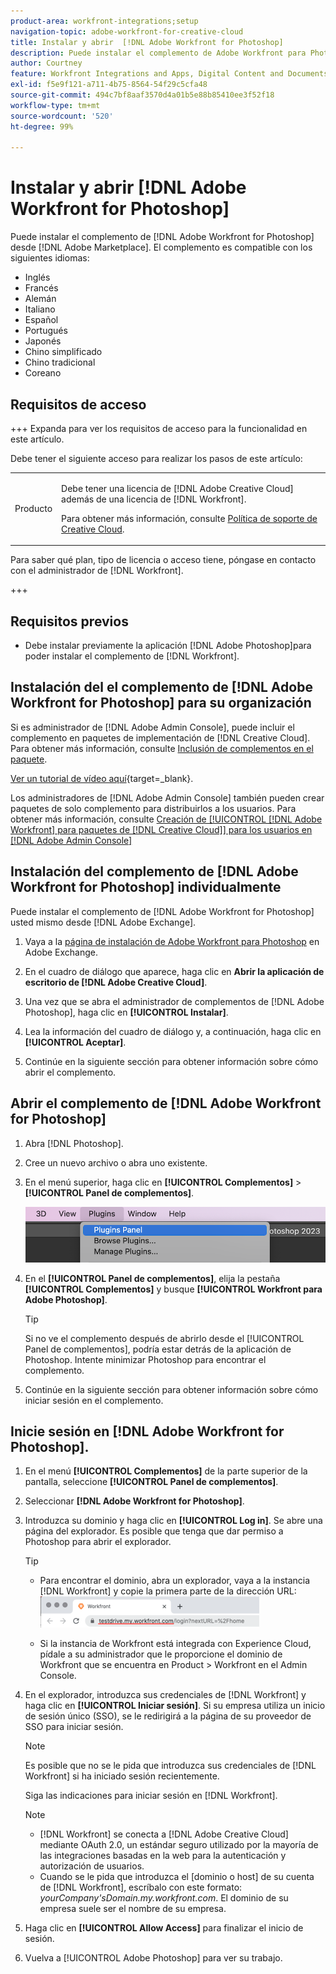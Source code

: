 ```yaml
---
product-area: workfront-integrations;setup
navigation-topic: adobe-workfront-for-creative-cloud
title: Instalar y abrir  [!DNL Adobe Workfront for Photoshop]
description: Puede instalar el complemento de Adobe Workfront para Photoshop desde Adobe Marketplace.
author: Courtney
feature: Workfront Integrations and Apps, Digital Content and Documents
exl-id: f5e9f121-a711-4b75-8564-54f29c5cfa48
source-git-commit: 494c7bf8aaf3570d4a01b5e88b85410ee3f52f18
workflow-type: tm+mt
source-wordcount: '520'
ht-degree: 99%

---
```


# Instalar y abrir [!DNL Adobe Workfront for Photoshop]

Puede instalar el complemento de [!DNL Adobe Workfront for Photoshop] desde [!DNL Adobe Marketplace]. El complemento es compatible con los siguientes idiomas:

* Inglés
* Francés
* Alemán
* Italiano
* Español
* Portugués
* Japonés
* Chino simplificado
* Chino tradicional
* Coreano

## Requisitos de acceso

+++ Expanda para ver los requisitos de acceso para la funcionalidad en este artículo.

Debe tener el siguiente acceso para realizar los pasos de este artículo:

<table style="table-layout:auto"> 
 <col> 
 <col> 
 <tbody> 
  <!--<tr> 
   <td role="rowheader">[!DNL Adobe Workfront] plan*</td> 
   <td> <p>[!UICONTROL Pro] or higher</p> </td> 
  </tr> 
  <tr data-mc-conditions=""> 
   <td role="rowheader">[!DNL Adobe Workfront] license*</td> 
   <td> <p>[!UICONTROL Work] or [!UICONTROL Plan]</p> </td> 
  </tr> -->
  <tr> 
   <td role="rowheader">Producto</td> 
   <td><p>Debe tener una licencia de [!DNL Adobe Creative Cloud] además de una licencia de [!DNL Workfront].</p><p>Para obtener más información, consulte <a href="https://helpx.adobe.com/support/programs/cc-support-policy.html#cce" class="MCXref xref" xrefformat="{para}">Política de soporte de Creative Cloud</a>.</p></td> 
  </tr> 
 </tbody> 
</table>

Para saber qué plan, tipo de licencia o acceso tiene, póngase en contacto con el administrador de [!DNL Workfront].

+++

## Requisitos previos

* Debe instalar previamente la aplicación [!DNL Adobe Photoshop]para poder instalar el complemento de [!DNL Workfront].

## Instalación del el complemento de [!DNL Adobe Workfront for Photoshop] para su organización

Si es administrador de [!DNL Adobe Admin Console], puede incluir el complemento en paquetes de implementación de [!DNL Creative Cloud]. Para obtener más información, consulte [Inclusión de complementos en el paquete](https://helpx.adobe.com/in/enterprise/using/manage-extensions.html).

[Ver un tutorial de vídeo aquí](https://www.youtube.com/watch?v=zzvXNLIBzrc){target=_blank}.

Los administradores de [!DNL Adobe Admin Console] también pueden crear paquetes de solo complemento para distribuirlos a los usuarios. Para obtener más información, consulte [Creación de [!UICONTROL [!DNL Adobe Workfront]  para paquetes de  [!DNL Creative Cloud]]  para los usuarios en  [!DNL Adobe Admin Console]](/help/quicksilver/administration-and-setup/configure-integrations/create-plugin-only-packages.md)

## Instalación del complemento de [!DNL Adobe Workfront for Photoshop] individualmente

Puede instalar el complemento de [!DNL Adobe Workfront for Photoshop] usted mismo desde [!DNL Adobe Exchange].

1. Vaya a la [página de instalación de Adobe Workfront para Photoshop](https://adobe.com/go/cc_plugins_discover_plugin?pluginId=37722a55&amp;workflow=share) en Adobe Exchange.
1. En el cuadro de diálogo que aparece, haga clic en **Abrir la aplicación de escritorio de [!DNL Adobe Creative Cloud]**.
1. Una vez que se abra el administrador de complementos de [!DNL Adobe Photoshop], haga clic en **[!UICONTROL Instalar]**.
1. Lea la información del cuadro de diálogo y, a continuación, haga clic en **[!UICONTROL Aceptar]**.

1. Continúe en la siguiente sección para obtener información sobre cómo abrir el complemento.

## Abrir el complemento de [!DNL Adobe Workfront for Photoshop]

1. Abra [!DNL Photoshop].

1. Cree un nuevo archivo o abra uno existente.

1. En el menú superior, haga clic en **[!UICONTROL Complementos]** > **[!UICONTROL Panel de complementos]**.

   ![Panel de complementos](assets/plugins-panel-ps.png)

1. En el **[!UICONTROL Panel de complementos]**, elija la pestaña **[!UICONTROL Complementos]** y busque **[!UICONTROL Workfront para Adobe Photoshop]**.

   >[!TIP]
   >
   >   Si no ve el complemento después de abrirlo desde el [!UICONTROL Panel de complementos], podría estar detrás de la aplicación de Photoshop. Intente minimizar Photoshop para encontrar el complemento.

1. Continúe en la siguiente sección para obtener información sobre cómo iniciar sesión en el complemento.

## Inicie sesión en [!DNL Adobe Workfront for Photoshop].

1. En el menú **[!UICONTROL Complementos]** de la parte superior de la pantalla, seleccione **[!UICONTROL Panel de complementos]**.
1. Seleccionar **[!DNL Adobe Workfront for Photoshop]**.
1. Introduzca su dominio y haga clic en **[!UICONTROL Log in]**. Se abre una página del explorador. Es posible que tenga que dar permiso a Photoshop para abrir el explorador.

   >[!TIP]
   >
   >* Para encontrar el dominio, abra un explorador, vaya a la instancia [!DNL Workfront] y copie la primera parte de la dirección URL:\
   >![Localizar dominio](assets/domain-350x50.png)
   >
   > * Si la instancia de Workfront está integrada con Experience Cloud, pídale a su administrador que le proporcione el dominio de Workfront que se encuentra en Product > Workfront en el Admin Console.

1. En el explorador, introduzca sus credenciales de [!DNL Workfront] y haga clic en **[!UICONTROL Iniciar sesión]**. Si su empresa utiliza un inicio de sesión único (SSO), se le redirigirá a la página de su proveedor de SSO para iniciar sesión.

   >[!NOTE]
   >
   >Es posible que no se le pida que introduzca sus credenciales de [!DNL Workfront] si ha iniciado sesión recientemente.

   Siga las indicaciones para iniciar sesión en [!DNL Workfront].

   >[!NOTE]
   >
   >* [!DNL Workfront] se conecta a [!DNL Adobe Creative Cloud] mediante OAuth 2.0, un estándar seguro utilizado por la mayoría de las integraciones basadas en la web para la autenticación y autorización de usuarios.
   >* Cuando se le pida que introduzca el [dominio o host] de su cuenta de [!DNL Workfront], escríbalo con este formato: *yourCompany&#39;sDomain.my.workfront.com*. El dominio de su empresa suele ser el nombre de su empresa.

1. Haga clic en **[!UICONTROL Allow Access]** para finalizar el inicio de sesión.
1. Vuelva a [!UICONTROL Adobe Photoshop] para ver su trabajo.
